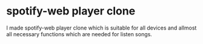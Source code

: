 # spotify-web player clone
I made spotify-web player clone which is suitable for all devices and allmost all necessary functions which are needed for listen songs.
